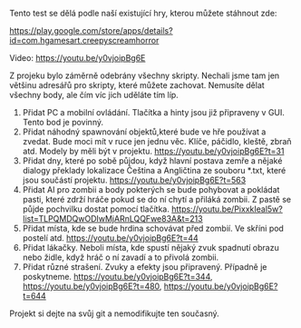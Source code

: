 Tento test se dělá podle naší existující hry, kterou můžete stáhnout zde:

https://play.google.com/store/apps/details?id=com.hgamesart.creepyscreamhorror

Video: https://youtu.be/y0vjoipBg6E

Z projeku bylo záměrně odebrány všechny skripty. Nechali jsme tam jen většinu adresářů pro skripty, které můžete zachovat. 
Nemusíte dělat všechny body, ale čím víc jich uděláte tím líp.

1. Přidat PC a mobilní ovládání. Tlačítka a hinty jsou již připraveny v GUI. Tento bod je povinný.
2. Přidat náhodný spawnování objektů,které bude ve hře používat a zvedat. Bude moci mít v ruce jen jednu věc. Klíče, páčidlo, kleště, zbraň atd. Modely by měli být v projektu. https://youtu.be/y0vjoipBg6E?t=31
3. Přidat dny, které po sobě půjdou, když hlavní postava zemře a nějaké dialogy překlady lokalizace Čeština a Angličtina ze souboru *.txt, které jsou součástí projektu. https://youtu.be/y0vjoipBg6E?t=563
5. Přidat AI pro zombii a body pokterých se bude pohybovat a pokládat pasti, které zdrží hráče pokud se do ní chytí a přiláká zombii. Z pastě se půjde pochvilku dostat pomocí tlačítka. https://youtu.be/PixxkIeal5w?list=TLPQMDQwODIwMjARnLQQFwe83A&t=213
6. Přidat místa, kde se bude hrdina schovávat před zombií. Ve skříni pod postelí atd. https://youtu.be/y0vjoipBg6E?t=44
7. Přidat lákačky. Neboli místa, kde spustí nějaký zvuk spadnutí obrazu nebo židle, když hráč o ní zavadí a to přivolá zombii.
8. Přidat různé strašení. Zvuky a efekty jsou připravený. Případně je poskytneme. https://youtu.be/y0vjoipBg6E?t=344, https://youtu.be/y0vjoipBg6E?t=480, https://youtu.be/y0vjoipBg6E?t=644

Projekt si dejte na svůj git a nemodifikujte ten současný.
